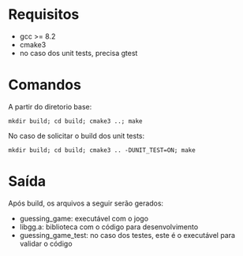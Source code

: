 Requisitos
=============

* gcc >= 8.2
* cmake3
* no caso dos unit tests, precisa gtest

Comandos
=============

A partir do diretorio base:

`mkdir build; cd build; cmake3 ..; make`

No caso de solicitar o build dos unit tests:

`mkdir build; cd build; cmake3 .. -DUNIT_TEST=ON; make`

Saída
=============

Após build, os arquivos a seguir serão gerados:

* guessing_game: executável com o jogo
* libgg.a: biblioteca com o código para desenvolvimento
* guessing_game_test: no caso dos testes, este é o executável para validar o código

